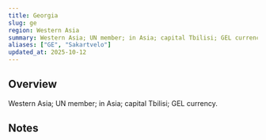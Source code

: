 ```yaml
---
title: Georgia
slug: ge
region: Western Asia
summary: Western Asia; UN member; in Asia; capital Tbilisi; GEL currency.
aliases: ["GE", "Sakartvelo"]
updated_at: 2025-10-12
---
```


## Overview

Western Asia; UN member; in Asia; capital Tbilisi; GEL currency.

## Notes

<!-- Add your first note below -->
